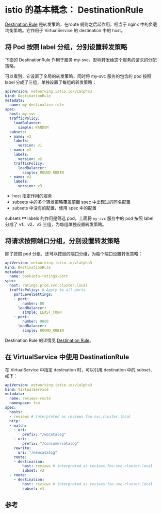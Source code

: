 <!-- toc -->
# istio 的基本概念： DestinationRule

[Destination Rule][3] 是转发策略，在route 规则之后起作用，相当于 nginx 中的负载均衡策略。它作用于 VirtualService 的 destination 中的 host。

## 将 Pod 按照 label 分组，分别设置转发策略

下面的 DestinationRule 作用于服务 my-svc，影响转发给这个服务的请求的分配策略。

可以看到，它设置了全局的转发策略，同时将 my-svc 服务的包含的 pod 按照 label 分成了三组，单独设置了每组的转发策略：

```yaml
apiVersion: networking.istio.io/v1alpha3
kind: DestinationRule
metadata:
  name: my-destination-rule
spec:
  host: my-svc
  trafficPolicy:
    loadBalancer:
      simple: RANDOM
  subsets:
  - name: v1
    labels:
      version: v1
  - name: v2
    labels:
      version: v2
    trafficPolicy:
      loadBalancer:
        simple: ROUND_ROBIN
  - name: v3
    labels:
      version: v3
```

* host 指定作用的服务
* subsets 中的多个转发策略覆盖前面 spec 中出现过的同名配置
* subsets 中没有的配置，使用 spec 中的配置

subsets 中 labels 的作用是筛选 pod，上面将 `my-svc` 服务中的 pod 按照 label 分成了 v1、v2、v3 三组，为每组单独设置转发策略。

## 将请求按照端口分组，分别设置转发策略

除了按照 pod 分组，还可以按目的端口分组，为每个端口设置转发策略：

```yaml
apiVersion: networking.istio.io/v1alpha3
kind: DestinationRule
metadata:
  name: bookinfo-ratings-port
spec:
  host: ratings.prod.svc.cluster.local
  trafficPolicy: # Apply to all ports
    portLevelSettings:
    - port:
        number: 80
      loadBalancer:
        simple: LEAST_CONN
    - port:
        number: 9080
      loadBalancer:
        simple: ROUND_ROBIN
```

Destination Rule 的详情见 [Destination Rule][3]。

## 在 VirtualService 中使用 DestinationRule 

在 VirtualService 中指定 destination 时，可以引用 destination 中的 subset，如下：

```yaml
apiVersion: networking.istio.io/v1alpha3
kind: VirtualService
metadata:
  name: reviews-route
  namespace: foo
spec:
  hosts:
  - reviews # interpreted as reviews.foo.svc.cluster.local
  http:
  - match:
    - uri:
        prefix: "/wpcatalog"
    - uri:
        prefix: "/consumercatalog"
    rewrite:
      uri: "/newcatalog"
    route:
    - destination:
        host: reviews # interpreted as reviews.foo.svc.cluster.local
        subset: v2
  - route:
    - destination:
        host: reviews # interpreted as reviews.foo.svc.cluster.local
        subset: v1
```

## 参考

[1]: https://istio.io/docs/concepts/traffic-management/ "Traffic routing and configuration"
[2]: https://istio.io/docs/concepts/traffic-management/#virtual-services "Virtual services"
[3]: https://istio.io/docs/reference/config/networking/v1alpha3/destination-rule/ "Destination Rule"
[4]: https://istio.io/docs/concepts/traffic-management/#gateways "Gateways"

